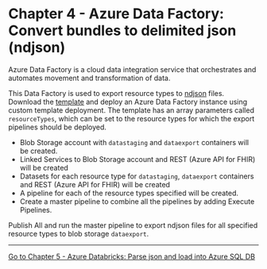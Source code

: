 # Chapter 4 - Azure Data Factory: Convert bundles to delimited json (ndjson)

Azure Data Factory is a cloud data integration service that orchestrates and automates movement and transformation of data.

This Data Factory is used to export resource types to [ndjson](http://ndjson.org/) files. Download the [template](./azuredeploy-adf.json) and deploy an Azure Data Factory instance using custom template deployment. The template has an array parameters called `resourceTypes`, which can be set to the resource types for which the export pipelines should be deployed.

* Blob Storage account with `datastaging` and `dataexport` containers will be created. 
* Linked Services to Blob Storage account and REST (Azure API for FHIR) will be created
* Datasets for each resource type for `datastaging`, `dataexport` containers and REST (Azure API for FHIR) will be created
* A pipeline for each of the resource types specified will be created.
* Create a master pipeline to combine all the pipelines by adding Execute Pipelines.

Publish All and run the master pipeline to export ndjson files for all specified resource types to blob storage `dataexport`. 

***

[Go to Chapter 5 - Azure Databricks: Parse json and load into Azure SQL DB](../Chapter5/AzureDB.md)
